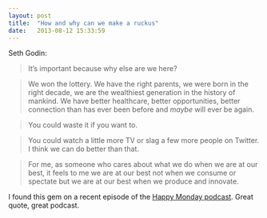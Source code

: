 ```yaml
---
layout: post
title:  "How and why can we make a ruckus"
date:   2013-08-12 15:33:59
---
```

Seth Godin:

> It’s important because why else are we here? 

> We won the lottery. We have the right parents, we were born in the right decade, we are the wealthiest generation in the history of mankind. We have better healthcare, better opportunities, better connection than has ever been before and *maybe* will ever be again.

> You could waste it if you want to. 

> You could watch a little more TV or slag a few more people on Twitter. I think we can do better than that. 

> For me, as someone who cares about what we do when we are at our best, it feels to me we are at our best not when we consume or spectate but we are at our best when we produce and innovate.

I found this gem on a recent episode of the [Happy Monday podcast](http://www.happymondaypodcast.com/episodes/seth-godin). Great quote, great podcast.